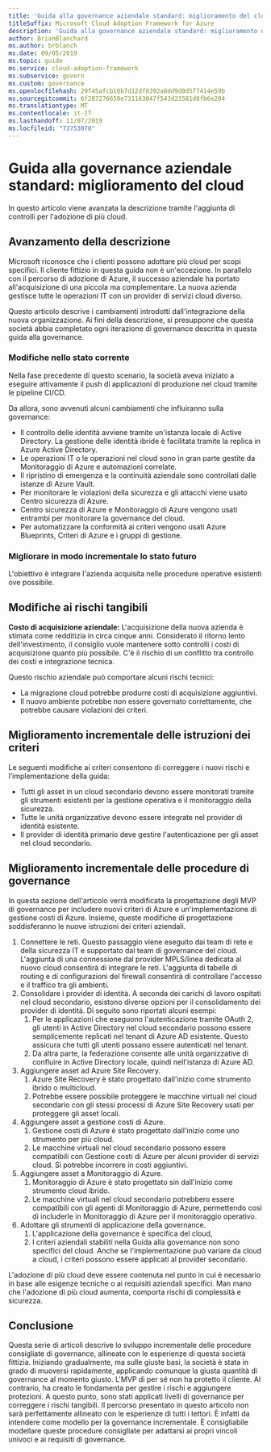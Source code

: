 ```yaml
---
title: 'Guida alla governance aziendale standard: miglioramento del cloud'
titleSuffix: Microsoft Cloud Adoption Framework for Azure
description: 'Guida alla governance aziendale standard: miglioramento del cloud'
author: BrianBlanchard
ms.author: brblanch
ms.date: 09/05/2019
ms.topic: guide
ms.service: cloud-adoption-framework
ms.subservice: govern
ms.custom: governance
ms.openlocfilehash: 29f45afcb10b7d12df8392a8dd9d0d577414e59b
ms.sourcegitcommit: 6f287276650e731163047f543d23581d8fb6e204
ms.translationtype: MT
ms.contentlocale: it-IT
ms.lasthandoff: 11/07/2019
ms.locfileid: "73753078"
---
```

# <a name="standard-enterprise-governance-guide-multicloud-improvement"></a>Guida alla governance aziendale standard: miglioramento del cloud

In questo articolo viene avanzata la descrizione tramite l'aggiunta di controlli per l'adozione di più cloud.

## <a name="advancing-the-narrative"></a>Avanzamento della descrizione

Microsoft riconosce che i clienti possono adottare più cloud per scopi specifici. Il cliente fittizio in questa guida non è un'eccezione. In parallelo con il percorso di adozione di Azure, il successo aziendale ha portato all'acquisizione di una piccola ma complementare. La nuova azienda gestisce tutte le operazioni IT con un provider di servizi cloud diverso.

Questo articolo descrive i cambiamenti introdotti dall'integrazione della nuova organizzazione. Ai fini della descrizione, si presuppone che questa società abbia completato ogni iterazione di governance descritta in questa guida alla governance.

### <a name="changes-in-the-current-state"></a>Modifiche nello stato corrente

Nella fase precedente di questo scenario, la società aveva iniziato a eseguire attivamente il push di applicazioni di produzione nel cloud tramite le pipeline CI/CD.

Da allora, sono avvenuti alcuni cambiamenti che influiranno sulla governance:

- Il controllo delle identità avviene tramite un'istanza locale di Active Directory. La gestione delle identità ibride è facilitata tramite la replica in Azure Active Directory.
- Le operazioni IT o le operazioni nel cloud sono in gran parte gestite da Monitoraggio di Azure e automazioni correlate.
- Il ripristino di emergenza e la continuità aziendale sono controllati dalle istanze di Azure Vault.
- Per monitorare le violazioni della sicurezza e gli attacchi viene usato Centro sicurezza di Azure.
- Centro sicurezza di Azure e Monitoraggio di Azure vengono usati entrambi per monitorare la governance del cloud.
- Per automatizzare la conformità ai criteri vengono usati Azure Blueprints, Criteri di Azure e i gruppi di gestione.

### <a name="incrementally-improve-the-future-state"></a>Migliorare in modo incrementale lo stato futuro

L'obiettivo è integrare l'azienda acquisita nelle procedure operative esistenti ove possibile.

## <a name="changes-in-tangible-risks"></a>Modifiche ai rischi tangibili

**Costo di acquisizione aziendale:** L'acquisizione della nuova azienda è stimata come redditizia in circa cinque anni. Considerato il ritorno lento dell'investimento, il consiglio vuole mantenere sotto controlli i costi di acquisizione quanto più possibile. C'è il rischio di un conflitto tra controllo dei costi e integrazione tecnica.

Questo rischio aziendale può comportare alcuni rischi tecnici:

- La migrazione cloud potrebbe produrre costi di acquisizione aggiuntivi.
- Il nuovo ambiente potrebbe non essere governato correttamente, che potrebbe causare violazioni dei criteri.

## <a name="incremental-improvement-of-the-policy-statements"></a>Miglioramento incrementale delle istruzioni dei criteri

Le seguenti modifiche ai criteri consentono di correggere i nuovi rischi e l'implementazione della guida:

- Tutti gli asset in un cloud secondario devono essere monitorati tramite gli strumenti esistenti per la gestione operativa e il monitoraggio della sicurezza.
- Tutte le unità organizzative devono essere integrate nel provider di identità esistente.
- Il provider di identità primario deve gestire l'autenticazione per gli asset nel cloud secondario.

## <a name="incremental-improvement-of-governance-practices"></a>Miglioramento incrementale delle procedure di governance

In questa sezione dell'articolo verrà modificata la progettazione degli MVP di governance per includere nuovi criteri di Azure e un'implementazione di gestione costi di Azure. Insieme, queste modifiche di progettazione soddisferanno le nuove istruzioni dei criteri aziendali.

1. Connettere le reti. Questo passaggio viene eseguito dai team di rete e della sicurezza IT e supportato dal team di governance del cloud. L'aggiunta di una connessione dal provider MPLS/linea dedicata al nuovo cloud consentirà di integrare le reti. L'aggiunta di tabelle di routing e di configurazioni del firewall consentirà di controllare l'accesso e il traffico tra gli ambienti.
2. Consolidare i provider di identità. A seconda dei carichi di lavoro ospitati nel cloud secondario, esistono diverse opzioni per il consolidamento dei provider di identità. Di seguito sono riportati alcuni esempi:
    1. Per le applicazioni che eseguono l'autenticazione tramite OAuth 2, gli utenti in Active Directory nel cloud secondario possono essere semplicemente replicati nel tenant di Azure AD esistente. Questo assicura che tutti gli utenti possano essere autenticati nel tenant.
    2. Da altra parte, la federazione consente alle unità organizzative di confluire in Active Directory locale, quindi nell'istanza di Azure AD.
3. Aggiungere asset ad Azure Site Recovery.
    1. Azure Site Recovery è stato progettato dall'inizio come strumento ibrido o multicloud.
    2. Potrebbe essere possibile proteggere le macchine virtuali nel cloud secondario con gli stessi processi di Azure Site Recovery usati per proteggere gli asset locali.
4. Aggiungere asset a gestione costi di Azure.
    1. Gestione costi di Azure è stato progettato dall'inizio come uno strumento per più cloud.
    2. Le macchine virtuali nel cloud secondario possono essere compatibili con Gestione costi di Azure per alcuni provider di servizi cloud. Si potrebbe incorrere in costi aggiuntivi.
5. Aggiungere asset a Monitoraggio di Azure.
    1. Monitoraggio di Azure è stato progettato sin dall'inizio come strumento cloud ibrido.
    2. Le macchine virtuali nel cloud secondario potrebbero essere compatibili con gli agenti di Monitoraggio di Azure, permettendo così di includerle in Monitoraggio di Azure per il monitoraggio operativo.
6. Adottare gli strumenti di applicazione della governance.
    1. L'applicazione della governance è specifica del cloud,
    2. I criteri aziendali stabiliti nella Guida alla governance non sono specifici del cloud. Anche se l'implementazione può variare da cloud a cloud, i criteri possono essere applicati al provider secondario.

L'adozione di più cloud deve essere contenuta nel punto in cui è necessario in base alle esigenze tecniche o ai requisiti aziendali specifici. Man mano che l'adozione di più cloud aumenta, comporta rischi di complessità e sicurezza.

## <a name="conclusion"></a>Conclusione

Questa serie di articoli descrive lo sviluppo incrementale delle procedure consigliate di governance, allineate con le esperienze di questa società fittizia. Iniziando gradualmente, ma sulle giuste basi, la società è stata in grado di muoversi rapidamente, applicando comunque la giusta quantità di governance al momento giusto. L'MVP di per sé non ha protetto il cliente. Al contrario, ha creato le fondamenta per gestire i rischi e aggiungere protezioni. A questo punto, sono stati applicati livelli di governance per correggere i rischi tangibili. Il percorso presentato in questo articolo non sarà perfettamente allineato con le esperienze di tutti i lettori. È infatti da intendere come modello per la governance incrementale. È consigliabile modellare queste procedure consigliate per adattarsi ai propri vincoli univoci e ai requisiti di governance.
